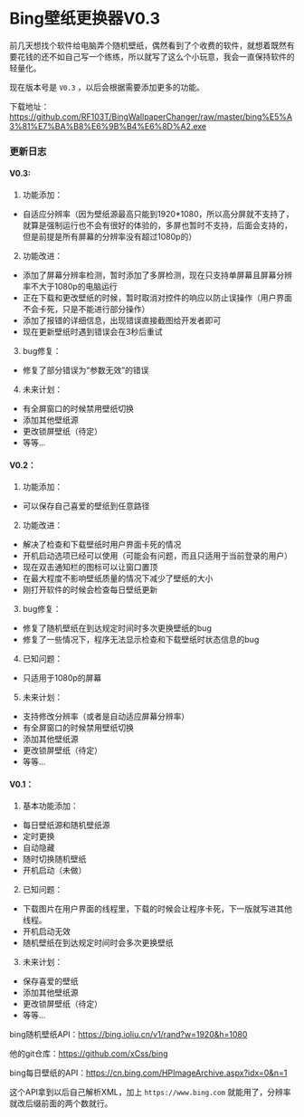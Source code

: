 # Bing壁纸更换器V0.3

前几天想找个软件给电脑弄个随机壁纸，偶然看到了个收费的软件，就想着既然有要花钱的还不如自己写一个练练，所以就写了这么个小玩意，我会一直保持软件的轻量化。

现在版本号是 `V0.3` ，以后会根据需要添加更多的功能。

下载地址：https://github.com/RF103T/BingWallpaperChanger/raw/master/bing%E5%A3%81%E7%BA%B8%E6%9B%B4%E6%8D%A2.exe

### 更新日志

#### V0.3:
1. 功能添加：
 + 自适应分辨率（因为壁纸源最高只能到1920*1080，所以高分屏就不支持了，就算是强制运行也不会有很好的体验的，多屏也暂时不支持，后面会支持的，但是前提是所有屏幕的分辨率没有超过1080p的）
2. 功能改进：
 + 添加了屏幕分辨率检测，暂时添加了多屏检测，现在只支持单屏幕且屏幕分辨率不大于1080p的电脑运行
 + 正在下载和更改壁纸的时候，暂时取消对控件的响应以防止误操作（用户界面不会卡死，只是不能进行部分操作）
 + 添加了报错的详细信息，出现错误直接截图给开发者即可
 + 现在更新壁纸时遇到错误会在3秒后重试
3. bug修复：
 + 修复了部分错误为“参数无效”的错误
4. 未来计划：
 + 有全屏窗口的时候禁用壁纸切换
 + 添加其他壁纸源
 + 更改锁屏壁纸（待定）
 + 等等...

#### V0.2：
1. 功能添加：
 + 可以保存自己喜爱的壁纸到任意路径
2. 功能改进：
 + 解决了检查和下载壁纸时用户界面卡死的情况
 + 开机启动选项已经可以使用（可能会有问题，而且只适用于当前登录的用户）
 + 现在双击通知栏的图标可以让窗口置顶
 + 在最大程度不影响壁纸质量的情况下减少了壁纸的大小
 + 刚打开软件的时候会检查每日壁纸更新
3. bug修复：
 + 修复了随机壁纸在到达规定时间时多次更换壁纸的bug
 + 修复了一些情况下，程序无法显示检查和下载壁纸时状态信息的bug
4. 已知问题：
 + 只适用于1080p的屏幕
5. 未来计划：
 + 支持修改分辨率（或者是自动适应屏幕分辨率）
 + 有全屏窗口的时候禁用壁纸切换
 + 添加其他壁纸源
 + 更改锁屏壁纸（待定）
 + 等等...

#### V0.1：
1. 基本功能添加：
 + 每日壁纸源和随机壁纸源
 + 定时更换
 + 自动隐藏
 + 随时切换随机壁纸
 + 开机启动（未做）
2. 已知问题：
 + 下载图片在用户界面的线程里，下载的时候会让程序卡死，下一版就写进其他线程。
 + 开机启动无效
 + 随机壁纸在到达规定时间时会多次更换壁纸
3. 未来计划：
 + 保存喜爱的壁纸
 + 添加其他壁纸源
 + 更改锁屏壁纸（待定）
 + 等等...



bing随机壁纸API：https://bing.ioliu.cn/v1/rand?w=1920&h=1080

他的git仓库：https://github.com/xCss/bing

bing每日壁纸的API：https://cn.bing.com/HPImageArchive.aspx?idx=0&n=1

这个API拿到以后自己解析XML，加上 `https://www.bing.com` 就能用了，分辨率就改后缀前面的两个数就行。
